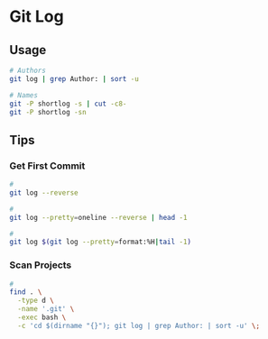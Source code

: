 # Git Log

## Usage

```sh
# Authors
git log | grep Author: | sort -u

# Names
git -P shortlog -s | cut -c8-
git -P shortlog -sn
```

## Tips

### Get First Commit

```sh
#
git log --reverse

#
git log --pretty=oneline --reverse | head -1

#
git log $(git log --pretty=format:%H|tail -1)
```

### Scan Projects

```sh
#
find . \
  -type d \
  -name '.git' \
  -exec bash \
  -c 'cd $(dirname "{}"); git log | grep Author: | sort -u' \;
```

<!--
https://dedupelist.com/#startresults
https://textfixer.com/tools/remove-duplicate-lines.php
-->
